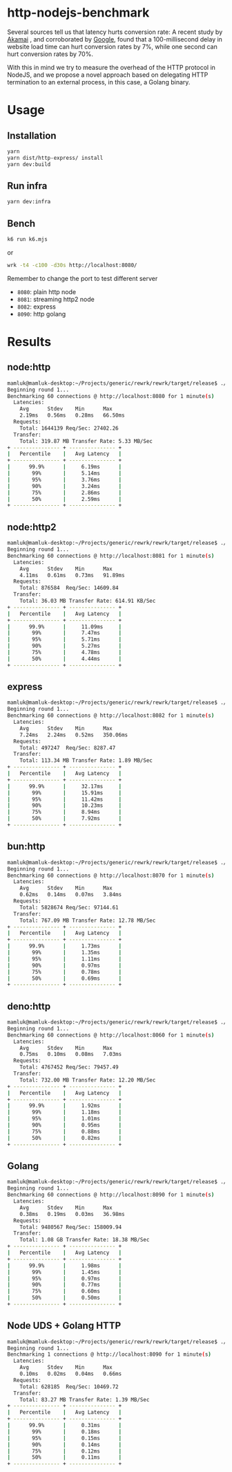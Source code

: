 # http-nodejs-benchmark

Several sources tell us that latency hurts conversion rate: 
A recent study by [Akamai](https://s3.amazonaws.com/sofist-marketing/State+of+Online+Retail+Performance+Spring+2017+-+Akamai+and+SOASTA+2017.pdf)
, and corroborated by [Google](https://www.thinkwithgoogle.com/marketing-strategies/app-and-mobile/load-time-to-conversion-statistics/),
found that a 100-millisecond delay in website load time can hurt conversion rates by 7%, 
while one second can hurt conversion rates by 70%.

With this in mind we try to measure the overhead of the HTTP protocol in NodeJS, and we propose a novel approach
based on delegating HTTP termination to an external process, in this case, a Golang binary.
# Usage

## Installation    
```bash
yarn
yarn dist/http-express/ install
yarn dev:build
```

## Run infra
```bash
yarn dev:infra
```

## Bench

```bash
k6 run k6.mjs
```
or
```bash
wrk -t4 -c100 -d30s http://localhost:8080/
```

Remember to change the port to test different server

- `8080`: plain http node
- `8081`: streaming http2 node
- `8082`: express
- `8090`: http golang

# Results

## node:http

```bash
mamluk@mamluk-desktop:~/Projects/generic/rewrk/rewrk/target/release$ ./rewrk -h http://localhost:8080 -t 4 -c 60 -d 60s --pct
Beginning round 1...
Benchmarking 60 connections @ http://localhost:8080 for 1 minute(s)
  Latencies:
    Avg      Stdev    Min      Max      
    2.19ms   0.56ms   0.28ms   66.50ms  
  Requests:
    Total: 1644139 Req/Sec: 27402.26
  Transfer:
    Total: 319.87 MB Transfer Rate: 5.33 MB/Sec
+ --------------- + --------------- +
|   Percentile    |   Avg Latency   |
+ --------------- + --------------- +
|      99.9%      |     6.19ms      |
|       99%       |     5.14ms      |
|       95%       |     3.76ms      |
|       90%       |     3.24ms      |
|       75%       |     2.86ms      |
|       50%       |     2.59ms      |
+ --------------- + --------------- +

```

## node:http2

```bash
mamluk@mamluk-desktop:~/Projects/generic/rewrk/rewrk/target/release$ ./rewrk -h http://localhost:8081 -t 4 -c 60 -d 60s --http2 --pct
Beginning round 1...
Benchmarking 60 connections @ http://localhost:8081 for 1 minute(s)
  Latencies:
    Avg      Stdev    Min      Max      
    4.11ms   0.61ms   0.73ms   91.89ms  
  Requests:
    Total: 876584  Req/Sec: 14609.84
  Transfer:
    Total: 36.03 MB Transfer Rate: 614.91 KB/Sec
+ --------------- + --------------- +
|   Percentile    |   Avg Latency   |
+ --------------- + --------------- +
|      99.9%      |     11.09ms     |
|       99%       |     7.47ms      |
|       95%       |     5.71ms      |
|       90%       |     5.27ms      |
|       75%       |     4.78ms      |
|       50%       |     4.44ms      |
+ --------------- + --------------- +

```

## express

```bash
mamluk@mamluk-desktop:~/Projects/generic/rewrk/rewrk/target/release$ ./rewrk -h http://localhost:8082 -t 4 -c 60 -d 60s --pct
Beginning round 1...
Benchmarking 60 connections @ http://localhost:8082 for 1 minute(s)
  Latencies:
    Avg      Stdev    Min      Max      
    7.24ms   2.24ms   0.52ms   350.06ms  
  Requests:
    Total: 497247  Req/Sec: 8287.47
  Transfer:
    Total: 113.34 MB Transfer Rate: 1.89 MB/Sec
+ --------------- + --------------- +
|   Percentile    |   Avg Latency   |
+ --------------- + --------------- +
|      99.9%      |     32.17ms     |
|       99%       |     15.91ms     |
|       95%       |     11.42ms     |
|       90%       |     10.23ms     |
|       75%       |     8.94ms      |
|       50%       |     7.92ms      |
+ --------------- + --------------- +
```

## bun:http

```bash
mamluk@mamluk-desktop:~/Projects/generic/rewrk/rewrk/target/release$ ./rewrk -h http://localhost:8070 -t 4 -c 60 -d 60s --pct
Beginning round 1...
Benchmarking 60 connections @ http://localhost:8070 for 1 minute(s)
  Latencies:
    Avg      Stdev    Min      Max      
    0.62ms   0.14ms   0.07ms   3.84ms   
  Requests:
    Total: 5828674 Req/Sec: 97144.61
  Transfer:
    Total: 767.09 MB Transfer Rate: 12.78 MB/Sec
+ --------------- + --------------- +
|   Percentile    |   Avg Latency   |
+ --------------- + --------------- +
|      99.9%      |     1.73ms      |
|       99%       |     1.35ms      |
|       95%       |     1.11ms      |
|       90%       |     0.97ms      |
|       75%       |     0.78ms      |
|       50%       |     0.69ms      |
+ --------------- + --------------- +
```

## deno:http

```bash
mamluk@mamluk-desktop:~/Projects/generic/rewrk/rewrk/target/release$ ./rewrk -h http://localhost:8060 -t 4 -c 60 -d 60s --pct
Beginning round 1...
Benchmarking 60 connections @ http://localhost:8060 for 1 minute(s)
  Latencies:
    Avg      Stdev    Min      Max      
    0.75ms   0.10ms   0.08ms   7.03ms   
  Requests:
    Total: 4767452 Req/Sec: 79457.49
  Transfer:
    Total: 732.00 MB Transfer Rate: 12.20 MB/Sec
+ --------------- + --------------- +
|   Percentile    |   Avg Latency   |
+ --------------- + --------------- +
|      99.9%      |     1.92ms      |
|       99%       |     1.18ms      |
|       95%       |     1.01ms      |
|       90%       |     0.95ms      |
|       75%       |     0.88ms      |
|       50%       |     0.82ms      |
+ --------------- + --------------- +
```

## Golang

```bash
mamluk@mamluk-desktop:~/Projects/generic/rewrk/rewrk/target/release$ ./rewrk -h http://localhost:8090 -t 4 -c 60 -d 60s --pct
Beginning round 1...
Benchmarking 60 connections @ http://localhost:8090 for 1 minute(s)
  Latencies:
    Avg      Stdev    Min      Max      
    0.38ms   0.19ms   0.03ms   36.98ms  
  Requests:
    Total: 9480567 Req/Sec: 158009.94
  Transfer:
    Total: 1.08 GB Transfer Rate: 18.38 MB/Sec
+ --------------- + --------------- +
|   Percentile    |   Avg Latency   |
+ --------------- + --------------- +
|      99.9%      |     1.98ms      |
|       99%       |     1.45ms      |
|       95%       |     0.97ms      |
|       90%       |     0.77ms      |
|       75%       |     0.60ms      |
|       50%       |     0.50ms      |
+ --------------- + --------------- +
```

## Node UDS + Golang HTTP

```bash
mamluk@mamluk-desktop:~/Projects/generic/rewrk/rewrk/target/release$ ./rewrk -h http://localhost:8090 -t 1 -c 1 -d 60s --pct
Beginning round 1...
Benchmarking 1 connections @ http://localhost:8090 for 1 minute(s)
  Latencies:
    Avg      Stdev    Min      Max      
    0.10ms   0.02ms   0.04ms   0.66ms   
  Requests:
    Total: 628185  Req/Sec: 10469.72
  Transfer:
    Total: 83.27 MB Transfer Rate: 1.39 MB/Sec
+ --------------- + --------------- +
|   Percentile    |   Avg Latency   |
+ --------------- + --------------- +
|      99.9%      |     0.31ms      |
|       99%       |     0.18ms      |
|       95%       |     0.15ms      |
|       90%       |     0.14ms      |
|       75%       |     0.12ms      |
|       50%       |     0.11ms      |
+ --------------- + --------------- +

```
